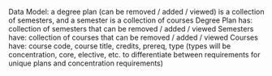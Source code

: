 Data Model:
a degree plan (can be removed / added / viewed) is a collection of semesters, and a semester is a collection of courses
Degree Plan has: collection of semesters that can be removed / added / viewed
Semesters have: collection of courses that can be removed / added / viewed 
Courses have: course code, course title, credits, prereq, type 
(types will be concentration, core, elective, etc. to differentiate between requirements for unique plans and concentration requirements)
